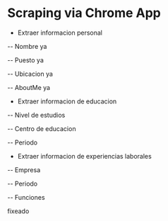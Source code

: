 # Scraping via Chrome App


- Extraer informacion personal

-- Nombre ya

-- Puesto ya

-- Ubicacion ya

-- AboutMe ya

- Extraer informacion de educacion

-- Nivel de estudios

-- Centro de educacion

-- Periodo

- Extraer informacion de experiencias laborales

-- Empresa

-- Periodo

-- Funciones



fixeado